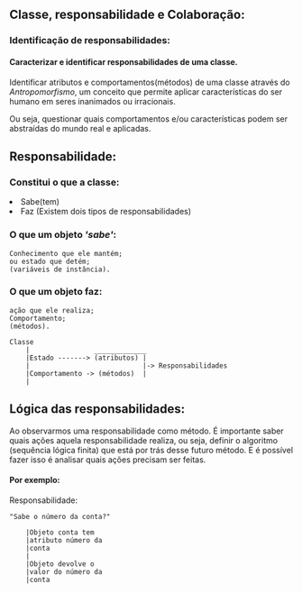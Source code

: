 ## Classe, responsabilidade e Colaboração:

### **Identificação de responsabilidades:**
#### Caracterizar e identificar responsabilidades de uma classe.

Identificar atributos e comportamentos(métodos) de uma classe
através do *Antropomorfismo*,
um conceito que permite aplicar características do ser humano
em seres inanimados ou irracionais.

Ou seja, questionar quais comportamentos e/ou características podem ser abstraídas do mundo real e aplicadas.

## Responsabilidade: 
### Constitui o que a classe:
<li>Sabe(tem)
<li>Faz
(Existem dois tipos de responsabilidades)

### O que um objeto *'sabe'*:
    Conhecimento que ele mantém;
    ou estado que detém;
    (variáveis de instância).

### O que um objeto faz:
    ação que ele realiza;
    Comportamento;
    (métodos).

    Classe
        |                _____________
        |Estado -------> (atributos) |  
        |                            |-> Responsabilidades
        |Comportamento -> (métodos)  |
        |                
        

## Lógica das responsabilidades:

Ao observarmos uma responsabilidade como método.
É importante saber quais ações aquela responsabilidade realiza,
ou seja, definir o algoritmo (sequência lógica finita) 
que está por trás desse futuro método.
E é possível fazer isso é analisar quais ações precisam ser feitas.

#### Por exemplo:

Responsabilidade:
    
    "Sabe o número da conta?"

        |Objeto conta tem 
        |atributo número da
        |conta
        |
        |Objeto devolve o 
        |valor do número da
        |conta